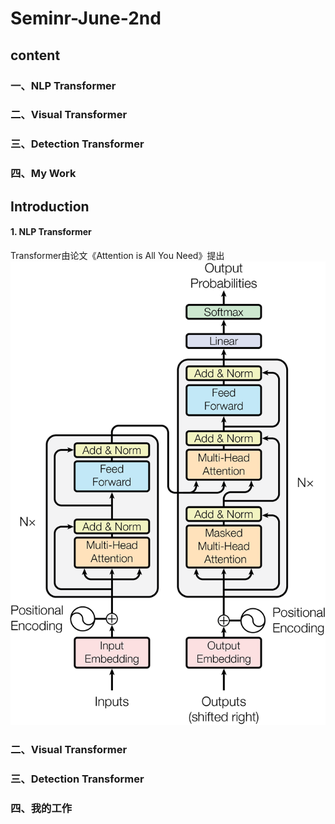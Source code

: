 # Seminr-June-2nd

## content
### 一、NLP Transformer
### 二、Visual Transformer
### 三、Detection Transformer
### 四、My Work


## Introduction
#### 1. NLP Transformer
Transformer由论文《Attention is All You Need》提出
![avater](https://github.com/Howdy-Personally/Seminar-June-2nd/blob/main/pic/TheTransformerModelArchitecture.png)
### 二、Visual Transformer
### 三、Detection Transformer
### 四、我的工作

